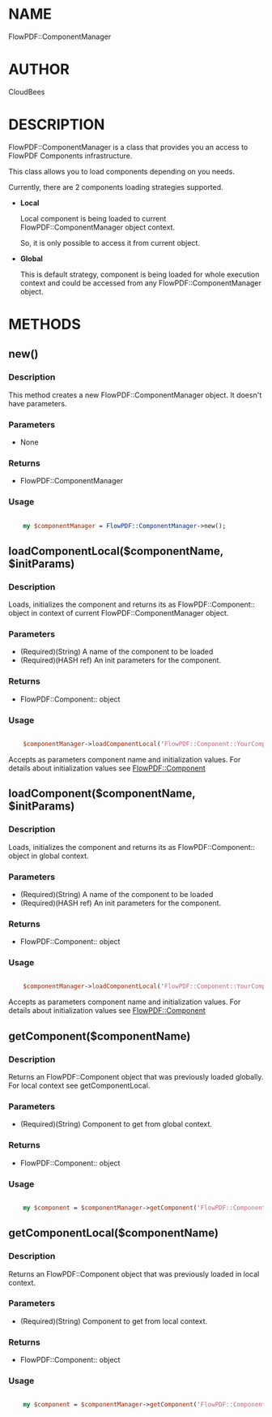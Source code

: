 # NAME

FlowPDF::ComponentManager

# AUTHOR

CloudBees

# DESCRIPTION

FlowPDF::ComponentManager is a class that provides you an access to FlowPDF Components infrastructure.

This class allows you to load components depending on you needs.

Currently, there are 2 components loading strategies supported.

- **Local**

    Local component is being loaded to current FlowPDF::ComponentManager object context.

    So, it is only possible to access it from current object.

- **Global**

    This is default strategy, component is being loaded for whole execution context and could be accessed from any FlowPDF::ComponentManager object.

# METHODS

## new()

### Description

This method creates a new FlowPDF::ComponentManager object. It doesn't have parameters.

### Parameters

- None

### Returns

- FlowPDF::ComponentManager

### Usage

```perl

    my $componentManager = FlowPDF::ComponentManager->new();

```

## loadComponentLocal($componentName, $initParams)

### Description

Loads, initializes the component and returns its as FlowPDF::Component:: object in context of current FlowPDF::ComponentManager object.

### Parameters

- (Required)(String) A name of the component to be loaded
- (Required)(HASH ref) An init parameters for the component.

### Returns

- FlowPDF::Component:: object

### Usage

```perl

    $componentManager->loadComponentLocal('FlowPDF::Component::YourComponent', {one => two});

```

Accepts as parameters component name and initialization values. For details about initialization values see [FlowPDF::Component](/doc/md/FlowPDF/Component.md)

## loadComponent($componentName, $initParams)

### Description

Loads, initializes the component and returns its as FlowPDF::Component:: object in global context.

### Parameters

- (Required)(String) A name of the component to be loaded
- (Required)(HASH ref) An init parameters for the component.

### Returns

- FlowPDF::Component:: object

### Usage

```perl

    $componentManager->loadComponentLocal('FlowPDF::Component::YourComponent', {one => two});

```

Accepts as parameters component name and initialization values. For details about initialization values see [FlowPDF::Component](/doc/md/FlowPDF/Component.md)

## getComponent($componentName)

### Description

Returns an FlowPDF::Component object that was previously loaded globally. For local context see getComponentLocal.

### Parameters

- (Required)(String) Component to get from global context.

### Returns

- FlowPDF::Component:: object

### Usage

```perl

    my $component = $componentManager->getComponent('FlowPDF::Component::Proxy');

```

## getComponentLocal($componentName)

### Description

Returns an FlowPDF::Component object that was previously loaded in local context.

### Parameters

- (Required)(String) Component to get from local context.

### Returns

- FlowPDF::Component:: object

### Usage

```perl

    my $component = $componentManager->getComponent('FlowPDF::Component::Proxy');

```